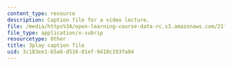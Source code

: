 ```yaml
---
content_type: resource
description: Caption file for a video lecture.
file: /media/https%3A/open-learning-course-data-rc.s3.amazonaws.com/21l-011-the-film-experience-fall-2013/3c183ee1b5a6d51681ef9418c193fa84_BWLwSqLZd2o.srt
file_type: application/x-subrip
resourcetype: Other
title: 3play caption file
uid: 3c183ee1-b5a6-d516-81ef-9418c193fa84
---
```

